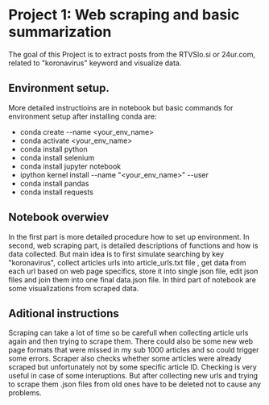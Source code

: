 # Project 1: Web scraping and basic summarization

The goal of this Project is to extract posts from the RTVSlo.si or 24ur.com, related to "koronavirus" keyword and visualize data.

## Environment setup. 
More detailed instructioins are in notebook but basic commands for environment setup after installing conda are:

- conda create --name <your_env_name>
- conda activate <your_env_name>
- conda install python
- conda install selenium
- conda install jupyter notebook
- ipython kernel install --name "<your_env_name>" --user
- conda install pandas
- conda install requests

## Notebook overwiev
In the first part is more detailed procedure how to set up environment. In second, web scraping part, is detailed descriptions of functions and how is data collected.
But main idea is to first simulate searching by key "koronavirus", collect articles urls into article_urls.txt file , get data from each url based on web page specifics, 
store it into single json file, edit json files and join them into one final data.json file. In third part of notebook are some visualizations from scraped data.


## Aditional instructions
Scraping can take a lot of time so be carefull when collecting article urls again and then trying to scrape them. There could also be some new web page formats that were missed
in my sub 1000 articles and so could trigger some errors. Scraper also checks whether some articles were already scraped but unfortunately not by some specific article ID. 
Checking is very useful in case of some interuptions. But after collecting new urls and trying to scrape them .json files from old ones have to be deleted not to cause any problems.